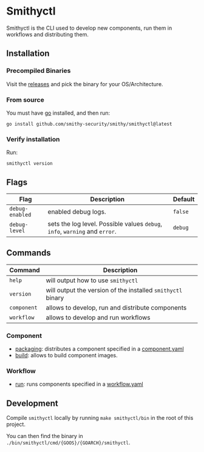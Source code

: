 # Smithyctl

Smithyctl is the CLI used to develop new components, run them in workflows and distributing them.

## Installation

### Precompiled Binaries

Visit the [releases](https://github.com/smithy-security/smithy/releases?q=smithyctl\&expanded=true)
and pick the binary for your OS/Architecture.

### From source

You must have [go](https://go.dev/) installed, and then run:

```shell
go install github.com/smithy-security/smithy/smithyctl@latest
```

### Verify installation

Run:

```shell
smithyctl version
```

## Flags

| Flag          | Description                                                                 | Default   |
|---------------|-----------------------------------------------------------------------------|-----------|
| `debug-enabled` | enabled debug logs.                                                         | `false`     |
| `debug-level`   | sets the log level. Possible values `debug`, `info`, `warning` and `error`. | `debug`   |

## Commands

| Command     | Description                                                 |
|-------------|-------------------------------------------------------------|
| `help`      | will output how to use `smithyctl`                          |
| `version`   | will output the version of the installed `smithyctl` binary |
| `component` | allows to develop, run and distribute components            |
| `workflow`  | allows to develop and run workflows                         |

### Component

* [packaging](./docs/component/PACKAGING.md): distributes a component specified in a [component.yaml](./docs/component/SPEC.md)
* [build](./docs/component/BUILD.md): allows to build component images.

### Workflow

* [run](./docs/workflow/RUN.md): runs components specified in a [workflow.yaml](./docs/workflow/SPEC.md)

## Development

Compile `smithyctl` locally by running `make smithyctl/bin` in the root of this project.

You can then find the binary in `./bin/smithyctl/cmd/{GOOS}/{GOARCH}/smithyctl`.
